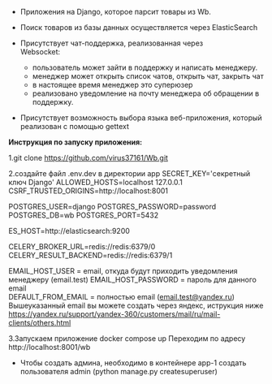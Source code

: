 - Приложения на Django, которое парсит товары из Wb.
- Поиск товаров из базы данных осуществляется через
ElasticSearch   
    
- Присутствует чат-поддержка, реализованная через  
Websocket:
   - пользователь может зайти в поддержку и написать менеджеру.
   - менеджер может открыть список чатов, открыть чат, закрыть чат
   - в настоящее время менеджер это суперюзер
   - реализовано уведомление на почту менеджера об обращении в поддержку.
- Присутствует возможность выбора языка веб-приложения, который реализован с помощью gettext  

**Инструкция по запуску приложения:** 
    
1.git clone https://github.com/virus37161/Wb.git

2.создайте файл .env.dev в директории app
SECRET_KEY='секретный ключ Django'
ALLOWED_HOSTS=localhost 127.0.0.1
CSRF_TRUSTED_ORIGINS=http://localhost:8001

POSTGRES_USER=django
POSTGRES_PASSWORD=password
POSTGRES_DB=wb
POSTGRES_PORT=5432

ES_HOST=http://elasticsearch:9200

CELERY_BROKER_URL=redis://redis:6379/0
CELERY_RESULT_BACKEND=redis://redis:6379/1

EMAIL_HOST_USER = email, откуда будут приходить уведомления менеджеру (email.test)
EMAIL_HOST_PASSWORD = пароль для данного email  
DEFAULT_FROM_EMAIL = полностью email (email.test@yandex.ru)  
Вышеуказанный email вы можете создать через яндекс, иструкция ниже
https://yandex.ru/support/yandex-360/customers/mail/ru/mail-clients/others.html

3.Запускаем приложение docker compose up
Переходим по адресу http://localhost:8001/wb

- Чтобы создать админа, необходимо в контейнере app-1 создать   
пользователя admin (python manage.py createsuperuser)